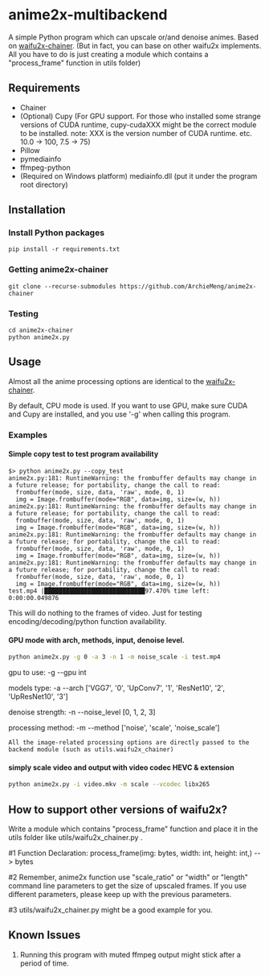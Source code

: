 # anime2x-multibackend
A simple Python program which can upscale or/and denoise animes.
Based on [waifu2x-chainer](https://github.com/tsurumeso/waifu2x-chainer). (But in fact, you can base on other waifu2x implements. All you have to do is just creating a module which contains a "process_frame" function in utils folder)
## Requirements

  - Chainer
  - (Optional) Cupy (For GPU support. For those who installed some strange versions of CUDA runtime, cupy-cudaXXX might be the correct module to be installed. note: XXX is the version number of CUDA runtime. etc. 10.0 -> 100, 7.5 -> 75)
  - Pillow
  - pymediainfo
  - ffmpeg-python
  - (Required on Windows platform) mediainfo.dll (put it under the program root directory)

## Installation

### Install Python packages
```
pip install -r requirements.txt 
```

### Getting anime2x-chainer
```
git clone --recurse-submodules https://github.com/ArchieMeng/anime2x-chainer
```

### Testing
```
cd anime2x-chainer
python anime2x.py
```

## Usage

Almost all the anime processing options are identical to the [waifu2x-chainer](https://github.com/tsurumeso/waifu2x-chainer).

By default, CPU mode is used. If you want to use GPU, make sure CUDA and Cupy are installed, and you use '-g' when calling this program.

### Examples
#### Simple copy test to test program availability
```
$> python anime2x.py --copy_test
anime2x.py:181: RuntimeWarning: the frombuffer defaults may change in a future release; for portability, change the call to read:
  frombuffer(mode, size, data, 'raw', mode, 0, 1)
  img = Image.frombuffer(mode="RGB", data=img, size=(w, h))
anime2x.py:181: RuntimeWarning: the frombuffer defaults may change in a future release; for portability, change the call to read:
  frombuffer(mode, size, data, 'raw', mode, 0, 1)
  img = Image.frombuffer(mode="RGB", data=img, size=(w, h))
anime2x.py:181: RuntimeWarning: the frombuffer defaults may change in a future release; for portability, change the call to read:
  frombuffer(mode, size, data, 'raw', mode, 0, 1)
  img = Image.frombuffer(mode="RGB", data=img, size=(w, h))
anime2x.py:181: RuntimeWarning: the frombuffer defaults may change in a future release; for portability, change the call to read:
  frombuffer(mode, size, data, 'raw', mode, 0, 1)
  img = Image.frombuffer(mode="RGB", data=img, size=(w, h))
test.mp4 |████████████████████████████97.470% time left: 0:00:00.049876
```
This will do nothing to the frames of video. Just for testing encoding/decoding/python function availability.

#### GPU mode with arch, methods, input, denoise level.
```bash
python anime2x.py -g 0 -a 3 -n 1 -m noise_scale -i test.mp4
```
gpu to use: -g --gpu int

models type: -a --arch ['VGG7', '0', 'UpConv7', '1', 'ResNet10', '2', 'UpResNet10', '3'] 

denoise strength: -n --noise_level [0, 1, 2, 3]

processing method: -m --method ['noise', 'scale', 'noise_scale']

```All the image-related processing options are directly passed to the backend module (such as utils.waifu2x_chainer)```

#### simply scale video and output with video codec HEVC & extension 
```bash
python anime2x.py -i video.mkv -m scale --vcodec libx265
```

## How to support other versions of waifu2x?

Write a module which contains "process_frame" function and place it in the utils folder like utils/waifu2x_chainer.py . 
 
\#1 Function Declaration: process_frame(img: bytes, width: int, height: int,) --> bytes

\#2 Remember, anime2x function use "scale_ratio" or "width" or "length" command line parameters to get the size of upscaled frames. If you use different parameters, please keep up with the previous parameters.

\#3 utils/waifu2x_chainer.py  might be a good example for you.


## Known Issues

1. Running this program with muted ffmpeg output might stick after a period of time.